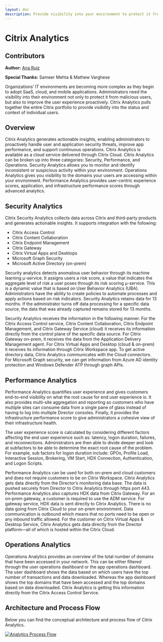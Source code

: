 ```yaml
---
layout: doc
description: Provide visibility into your environment to protect it from malicious users and to improve the end user experience proactively.
---
```

# Citrix Analytics

## Contributors

**Author:** [Ana Ruiz](https://twitter.com/mobileruiz)

**Special Thanks:** Sameer Mehta & Mathew Varghese

Organizations’ IT environments are becoming more complex as they begin to adopt SaaS, cloud, and mobile applications. Administrators need the visibility into their environment not only to protect it from malicious users, but also to improve the user experience proactively. Citrix Analytics pulls together the entire Citrix portfolio to provide visibility into the status and context of individual users.

## Overview

Citrix Analytics generates actionable insights, enabling administrators to proactively handle user and application security threats, improve app performance, and support continuous operations. Citrix Analytics is available as a cloud service delivered through Citrix Cloud. Citrix Analytics can be broken up into three categories: Security, Performance, and Operations. Security Analytics allows you to monitor and identify inconsistent or suspicious activity within your environment. Operations Analytics gives you visibility to the domains your users are accessing within your environment. Performance Analytics provides user-centric experience scores, application, and infrastructure performance scores through advanced analytics.

## Security Analytics

Citrix Security Analytics collects data across Citrix and third-party products and generates actionable insights. It supports integration with the following:

-  Citrix Access Control
-  Citrix Content Collaboration
-  Citrix Endpoint Management
-  Citrix Gateway
-  Citrix Virtual Apps and Desktops
-  Microsoft Graph Security
-  Microsoft Active Directory (on-prem)

Security analytics detects anomalous user behavior through its machine learning μ-service. It assigns users a risk score, a value that indicates the aggregate level of risk a user poses through its risk scoring μ-service. This is a dynamic value that is based on User Behavior Analytics (UBA). Administrators have the ability to create policies to automate processes and apply actions based on risk indicators. Security Analytics retains data for 13 months. If the administrator turns off data processing for a specific data source, the data that was already captured remains stored for 13 months.

Security Analytics receives the information in the following manner. For the Citrix Access Control service, Citrix Content Collaboration, Citrix Endpoint Management, and Citrix Gateway Service (cloud) it receives its information directly from the control plane of the specific data source. For Citrix Gateway on-prem, it receives the data from the Application Delivery Management agent. For Citrix Virtual Apps and Desktop (cloud & on-prem) it receives its information through Citrix Workspace app. To get active directory data, Citrix Analytics communicates with the Cloud connectors. For Microsoft Graph security, we can get information from Azure AD identity protection and Windows Defender ATP through graph APIs.

## Performance Analytics

Performance Analytics quantifies user experience and gives customers end-to-end visibility on what the root cause for end user experience is. It also provides multi-site aggregation and reporting so customers who have multiple sites can consume data from a single pane of glass instead of having to log into multiple Director consoles. Finally, it provides the infrastructure performance score to give administrators a cohesive view of their infrastructure health.

The user experience score is calculated by considering different factors affecting the end user experience such as: latency, logon duration, failures, and reconnections. Administrators are then able to divide deeper and look at subfactors to be able to determine the exact root cause of the problem. For example, sub factors for logon duration include: GPOs, Profile Load, Interactive Session, Brokering, VM Start, HDX Connection, Authentication, and Logon Scripts.

Performance Analytics can be used for both on-prem and cloud customers and does not require customers to be on Citrix Workspace. Citrix Analytics gets data directly from the Director’s monitoring data base. The data is pushed securely from Director to Citrix Analytics through https port 443. Performance Analytics also captures HDX data from Citrix Gateway. For an on-prem gateway, a customer is required to use the ADM service. For gateway service, HDX data is sent directly to Citrix Analytics. There is no data going from Citrix Cloud to your on-prem environment. Data communication is outbound which means that no ports need to be open or any inbound traffic allowed. For the customer on Citrix Virtual Apps & Desktop Service, Citrix Analytics gets data directly from the Director platform—all of which is hosted within the Citrix Cloud.

## Operations Analytics

Operations Analytics provides an overview of the total number of domains that have been accessed in your network. This can be either filtered through the user operations dashboard or the app operations dashboard. The user dashboard shows the data based on which users have the top number of transactions and data downloaded. Whereas the app dashboard shows the top domains that have been accessed and the top domains based on data downloaded. Citrix Analytics is getting this information directly from the Citrix Access Control Service.

## Architecture and Process Flow

Below you can find the conceptual architecture and process flow of Citrix Analytics.

[![Analytics Process Flow](/en-us/tech-zone/learn/media/tech-briefs_analytics_process-flow.png)](/en-us/tech-zone/learn/media/tech-briefs_analytics_process-flow.png)
